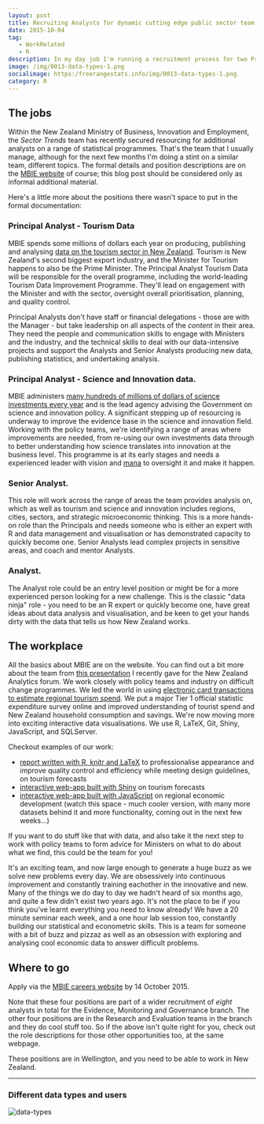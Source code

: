 ```yaml
---
layout: post
title: Recruiting Analysts for dynamic cutting edge public sector team
date: 2015-10-04
tag: 
   - WorkRelated
   - R
description: In my day job I'm running a recruitment process for two Principal Analysts, a Senior Analyst and an Analyst.  This is a great opportunity to get into one of the most interesting analytics teams in New Zealand. Applications close 14 October 2015.
image: /img/0013-data-types-1.png
socialimage: https:/freerangestats.info/img/0013-data-types-1.png
category: R
---
```

## The jobs
Within the New Zealand Ministry of Business, Innovation and Employment, the *Sector Trends* team has recently secured resourcing for additional analysts on a range of statistical programmes.  That's the team that I usually manage, although for the next few months I'm doing a stint on a similar team, different topics.  The formal details and position descriptions are on the [MBIE website](https://careers.mbie.govt.nz/jobtools/jncustomsearch.viewFullSingle?in_organid=17919&in_jnCounter=222594973) of course; this blog post should be considered only as informal additional material.

Here's a little more about the positions there wasn't space to put in the formal documentation:

### Principal Analyst - Tourism Data
MBIE spends some millions of dollars each year on producing, publishing and analysing [data on the tourism sector in New Zealand](http://www.mbie.govt.nz/info-services/sectors-industries/tourism/tourism-research-data).  Tourism is New Zealand's second biggest export industry, and the Minister for Tourism happens to also be the Prime Minister.  The Principal Analyst Tourism Data will be responsible for the overall programme, including the world-leading Tourism Data Improvement Programme.  They'll lead on engagement with the Minister and with the sector, oversight overall prioritisation, planning, and quality control.  

Principal Analysts don't have staff or financial delegations - those are with the Manager - but take leadership on all aspects of the *content* in their area.  They need the people and communication skills to engage with Ministers and the industry, and the technical skills to deal with our data-intensive projects and support the Analysts and Senior Analysts producing new data, publishing statistics, and undertaking analysis.

### Principal Analyst - Science and Innovation data.  
MBIE administers [many hundreds of millions of dollars of science investments every year](http://www.budget.govt.nz/budget/pdfs/estimates/v1/est15-v1-buscin.pdf) and is the lead agency advising the Government on science and innovation policy.  A significant stepping up of resourcing is underway to improve the evidence base in the science and innovation field.  Working with the policy teams, we're identifying a range of areas where improvements are needed, from re-using our own investments data through to better understanding how science translates into innovation at the business level.  This programme is at its early stages and needs a experienced leader with vision and [mana](http://www.maoridictionary.co.nz/word/3424) to oversight it and make it happen.

### Senior Analyst.
This role will work across the range of areas the team provides analysis on, which as well as tourism and science and innovation includes regions, cities, sectors, and strategic microeconomic thinking.  This is a more hands-on role than the Principals and needs someone who is either an expert with R and data management and visualisation or has demonstrated capacity to quickly become one.  Senior Analysts lead complex projects in sensitive areas, and coach and mentor Analysts.

### Analyst.
The Analyst role could be an entry level position or might be for a more experienced person looking for a new challenge.  This is the classic "data ninja" role - you need to be an R expert or quickly become one, have great ideas about data analysis and visualisation, and be keen to get your hands dirty with the data that tells us how New Zealand works.

## The workplace
All the basics about MBIE are on the website.  You can find out a bit more about the team from [this presentation](http://analytics.org.nz/wp-content/uploads/2015/08/MBIE-Analytics-in-Government.pdf) I recently gave for the New Zealand Analytics forum.  We work closely with policy teams and industry on difficult change programmes.  We led the world in using [electronic card transactions to estimate regional tourism spend](http://www.mlit.go.jp/kankocho/naratourismstatisticsweek/global/pdf/full_paper/3-3.pdf).  We put a major Tier 1 official statistic expenditure survey online and improved understanding of tourist spend and New Zealand household consumption and savings.  We're now moving more into exciting interactive data visualisations.  We use R, LaTeX, Git, Shiny, JavaScript, and SQLServer.

Checkout examples of our work:

* [report written with R, knitr and LaTeX](http://www.mbie.govt.nz/info-services/sectors-industries/tourism/tourism-research-data/international-tourism-forecasts/resolveuid/3206f67a0a0147e9936de0d89578ed00) to professionalise appearance and improve quality control and efficiency while meeting design guidelines, on tourism forecasts
* [interactive web-app built with Shiny](http://www.mbie.govt.nz/info-services/sectors-industries/tourism/tourism-research-data/international-tourism-forecasts/interactive-web-tool) on tourism forecasts
* [interactive web-app built with JavaScript](http://www.mbie.govt.nz/info-services/business/business-growth-agenda/regions/web-tool-for-desktop) on regional economic development (watch this space - much cooler version, with many more datasets behind it and more functionality, coming out in the next few weeks...)

If you want to do stuff like that with data, and also take it the next step to work with policy teams to form advice for Ministers on what to do about what we find, this could be the team for you!

It's an exciting team, and now large enough to generate a huge buzz as we solve new problems every day.  We are obsessively into continuous improvement and constantly training eachother in the innovative and new.  Many of the things we do day to day we hadn't heard of six months ago, and quite a few didn't exist two years ago.  It's not the place to be if you think you've learnt everything you need to know already! We have a 20 minute seminar each week, and a one hour lab session too, constantly building our statistical and econometric skills.  This is a team for someone with a bit of buzz and pizzaz as well as an obsession with exploring and analysing cool economic data to answer difficult problems.

## Where to go
Apply via the [MBIE careers website](https://careers.mbie.govt.nz/jobtools/jncustomsearch.viewFullSingle?in_organid=17919&in_jnCounter=222594973) by 14 October 2015.

Note that these four positions are part of a wider recruitment of *eight* analysts in total for the Evidence, Monitoring and Governance branch.  The other four positions are in the Research and Evaluation teams in the branch and they do cool stuff too.  So if the above isn't quite right for you, check out the role descriptions for those other opportunities too, at the same webpage.

These positions are in Wellington, and you need to be able to work in New Zealand.

--------------

### Different data types and users
![data-types](/img/0013-data-types-1.png)

